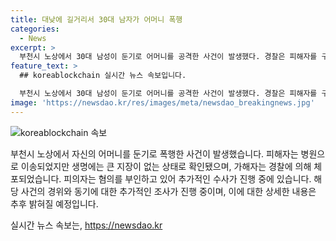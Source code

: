 ```yaml
---
title: 대낮에 길거리서 30대 남자가 어머니 폭행
categories:
  - News
excerpt: >
  부천시 노상에서 30대 남성이 둔기로 어머니를 공격한 사건이 발생했다. 경찰은 피해자를 구급차로 이송했고, 남성은 현행범으로 체포됐다. 특수존속상해 혐의로 입건된 이 남성은 어머니와의 혈연관계가 확인되었으며, 추가 범행을 막기 위해 구속영장을 신청할 예정이라고 밝혔다. 현재 남성은 진술을 거부하고 있어, 정확한 동기와 사건 경위는 파악 중이라고 한다.
feature_text: >
  ## koreablockchain 실시간 뉴스 속보입니다.

  부천시 노상에서 30대 남성이 둔기로 어머니를 공격한 사건이 발생했다. 경찰은 피해자를 구급차로 이송했고, 남성은 현행범으로 체포됐다. 특수존속상해 혐의로 입건된 이 남성은 어머니와의 혈연관계가 확인되었으며, 추가 범행을 막기 위해 구속영장을 신청할 예정이라고 밝혔다. 현재 남성은 진술을 거부하고 있어, 정확한 동기와 사건 경위는 파악 중이라고 한다.
image: 'https://newsdao.kr/res/images/meta/newsdao_breakingnews.jpg'
---
```


<p><img src="https://newsdao.kr/res/images/meta/newsdao_breakingnews.jpg" alt="koreablockchain 속보" /></p>

<p>부천시 노상에서 자신의 어머니를 둔기로 폭행한 사건이 발생했습니다. 피해자는 병원으로 이송되었지만 생명에는 큰 지장이 없는 상태로 확인됐으며, 가해자는 경찰에 의해 체포되었습니다. 피의자는 혐의를 부인하고 있어 추가적인 수사가 진행 중에 있습니다. 해당 사건의 경위와 동기에 대한 추가적인 조사가 진행 중이며, 이에 대한 상세한 내용은 추후 밝혀질 예정입니다.</p>
실시간 뉴스 속보는, <a href="https://newsdao.kr" rel="dofollow">https://newsdao.kr</a>


